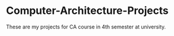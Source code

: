 # Computer-Architecture-Projects
These are my projects for CA course in 4th semester at university.
